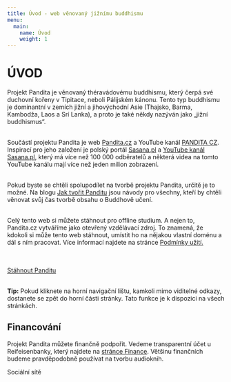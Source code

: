 ```yaml
---
title: Úvod - web věnovaný jižnímu buddhismu
menu:
  main:
    name: Úvod
    weight: 1
---
```


# ÚVOD

Projekt Pandita je věnovaný théravádovému buddhismu, který čerpá své duchovní kořeny v Tipitace, neboli Pálijském kánonu. Tento typ buddhismu je dominantní v zemích jižní a jihovýchodní Asie (Thajsko, Barma, Kambodža, Laos a Srí Lanka), a proto je také někdy nazýván jako „jižní buddhismus“.</br></br>

Součástí projektu Pandita je web [Pandita.cz](https://pandita.cz/) a YouTube kanál [PANDITA CZ](https://www.youtube.com/channel/UC1IIp3Yo_PaJPsEU9BUk1ew). Inspirací pro jeho založení je polský portál [Sasana.pl](http://sasana.pl/) a [YouTube kanál Sasana.pl](https://www.youtube.com/user/sasanaPL), který má více než 100 000 odběratelů a některá videa na tomto YouTube kanálu mají více než jeden milion zobrazení.<br><br>

<div style="isplay:none">

Pokud byste se chtěli spolupodílet na tvorbě projektu Pandita, určitě je to možné. Na blogu [Jak tvořit Panditu](https://borek78.github.io/jak-tvorit-panditu) jsou návody pro všechny, kteří by chtěli věnovat svůj čas tvorbě obsahu o Buddhově učení.<br><br>

</div>

Celý tento web si můžete stáhnout pro offline studium. A nejen to, Pandita.cz vytváříme jako otevřený vzdělávací zdroj. To znamená, že kdokoli si může tento web stáhnout, umístit ho na nějakou vlastní doménu a dál s ním pracovat. Více informací najdete na stránce [Podmínky užití.](/podminky-uziti.html)<br><br><br>

<a id="stahnout-panditu" href="https://github.com/Borek78/pandita.cz/archive/refs/heads/master.zip">Stáhnout Panditu</a><br><br>

<div style="display:none" class="underline">
Tip
</div>

<b>Tip:</b> Pokud kliknete na horní navigační lištu, kamkoli mimo viditelné odkazy, dostanete se zpět do horní části stránky. Tato funkce je k dispozici na všech stránkách.<br>

<div class="citace">
<h2 class="financovani">Financování</h2>

Projekt Pandita můžete finančně podpořit. Vedeme transparentní účet u Reifeisenbanky, který najdete na [stránce Finance](finance.html). Většinu finančních budeme pravděpodobně používat na tvorbu audioknih.

</div>

<div class="underline" style="margin-bottom:20px">
Sociální sítě
</div><br>

<a style="border: none" href="https://www.facebook.com/cesky.pandita">
<ion-icon class="ion-icon facebook" name="logo-facebook"></ion-icon>
</a><br>

<a style="border: none" href="https://www.youtube.com/channel/UC1IIp3Yo_PaJPsEU9BUk1ew">
<ion-icon class="ion-icon youtube" name="logo-youtube">
</ion-icon>
</a>

<script src="/js/arrow-script.js"></script>

<script type="module" src="https://unpkg.com/ionicons@5.5.2/dist/ionicons/ionicons.esm.js"></script>
<script nomodule src="https://unpkg.com/ionicons@5.5.2/dist/ionicons/ionicons.js"></script>
